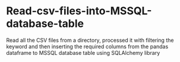 # Read-csv-files-into-MSSQL-database-table

Read all the CSV files from a directory, processed it with filtering the keyword and then inserting the required columns from the pandas dataframe to MSSQL database table using SQLAlchemy library
